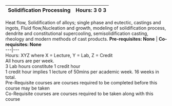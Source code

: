 **Solidification Processing** | **Hours: 3 0 3**  
---|---  
Heat flow, Solidification of alloys; single phase and eutectic, castings and ingots, Fluid flow,Nucleation and growth, modeling of solidification process, dendrite and constitutional supercooling, semisolidification casting, rheology and modern methods of cast products.
**Pre-requisites: None** | **Co-requisites: None**  
---|---  
Hours: XYZ where X = Lecture, Y = Lab, Z = Credit  
All hours are per week.  
3 Lab hours constitute 1 credit hour  
1 credit hour implies 1 lecture of 50mins per academic week. 16 weeks in total.  
Pre-Requisite courses are courses required to be completed before this course may be taken  
Co-Requisite courses are courses required to be taken along with this course

